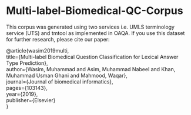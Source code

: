 # Multi-label-Biomedical-QC-Corpus

This corpus was generated using two services i.e. UMLS terminology service (UTS) and tmtool as implemented in OAQA. If you use this dataset for further research, please cite our paper:

@article{wasim2019multi,\
  title={Multi-label Biomedical Question Classification for Lexical Answer Type Prediction},\
  author={Wasim, Muhammad and Asim, Muhammad Nabeel and Khan, Muhammad Usman Ghani and Mahmood, Waqar},\
  journal={Journal of biomedical informatics},\
  pages={103143},\
  year={2019},\
  publisher={Elsevier}\
}
